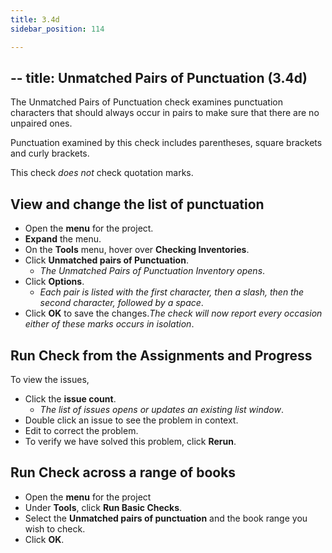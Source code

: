 ```yaml
---
title: 3.4d
sidebar_position: 114

---
```




## -- title: Unmatched Pairs of Punctuation (3.4d)


The Unmatched Pairs of Punctuation check examines punctuation characters that should always occur in pairs to make sure that there are no unpaired ones.


Punctuation examined by this check includes parentheses, square brackets and curly brackets.


This check _does not_ check quotation marks.


## View and change the list of punctuation

- Open the **menu** for the project.
- **Expand** the menu.
- On the **Tools** menu, hover over **Checking Inventories**.
- Click **Unmatched pairs of Punctuation**.
	- _The Unmatched Pairs of Punctuation Inventory opens_.
- Click **Options**.
	- _Each pair is listed with the first character, then a slash, then the second character, followed by a space_.
- Click **OK** to save the changes._The check will now report every occasion either of these marks occurs in isolation_.

## Run Check from the Assignments and Progress


To view the issues,

- Click the **issue count**.
	- _The list of issues opens or updates an existing list window_.
- Double click an issue to see the problem in context.
- Edit to correct the problem.
- To verify we have solved this problem, click **Rerun**.

## Run Check across a range of books

- Open the **menu** for the project
- Under **Tools**, click **Run Basic Checks**.
- Select the **Unmatched pairs of punctuation** and the book range you wish to check.
- Click **OK**.
